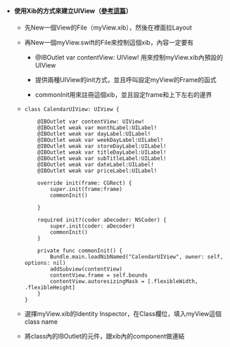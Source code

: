 * #### 使用Xib的方式來建立UIView（[參考這篇](https://medium.com/@brianclouser/swift-3-creating-a-custom-view-from-a-xib-ecdfe5b3a960)）

  * 先New一個View的File（myView.xib），然後在裡面拉Layout

  * 再New一個myView.swift的File來控制這個xib，內容一定要有

    * @IBOutlet var contentView: UIView! 用來控制myView.xib內預設的UIView

    * 提供兩種UIView的init方式，並且呼叫設定myView的Frame的函式

    * commonInit用來註冊這個xib，並且設定frame和上下左右的邊界

  * ```
    class CalendarUIView: UIView {

        @IBOutlet var contentView: UIView!
        @IBOutlet weak var monthLabel:UILabel!
        @IBOutlet weak var dayLabel:UILabel!
        @IBOutlet weak var weekDayLabel:UILabel!
        @IBOutlet weak var storeDayLabel:UILabel!
        @IBOutlet weak var titleDayLabel:UILabel!
        @IBOutlet weak var subTitleLabel:UILabel!
        @IBOutlet weak var dateLabel:UILabel!
        @IBOutlet weak var priceLabel:UILabel!

        override init(frame: CGRect) {
            super.init(frame:frame)
            commonInit()

        }

        required init?(coder aDecoder: NSCoder) {
            super.init(coder: aDecoder)
            commonInit()
        }

        private func commonInit() {
            Bundle.main.loadNibNamed("CalendarUIView", owner: self, options: nil)
            addSubview(contentView)
            contentView.frame = self.bounds
            contentView.autoresizingMask = [.flexibleWidth, .flexibleHeight]
        }
    }
    ```
  * 選擇myView.xib的Identity Inspector，在Class欄位，填入myView這個class name

  * 將class內的IBOutlet的元件，跟xib內的component做連結



